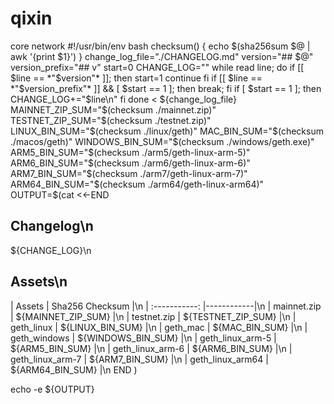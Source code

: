 # qixin
core network
#!/usr/bin/env bash
checksum() {
    echo $(sha256sum $@ | awk '{print $1}')
}
change_log_file="./CHANGELOG.md"
version="## $@"
version_prefix="## v"
start=0
CHANGE_LOG=""
while read line; do
    if [[ $line == *"$version"* ]]; then
        start=1
        continue
    fi
    if [[ $line == *"$version_prefix"* ]] && [ $start == 1 ]; then
        break;
    fi
    if [ $start == 1 ]; then
        CHANGE_LOG+="$line\n"
    fi
done < ${change_log_file}
MAINNET_ZIP_SUM="$(checksum ./mainnet.zip)"
TESTNET_ZIP_SUM="$(checksum ./testnet.zip)"
LINUX_BIN_SUM="$(checksum ./linux/geth)"
MAC_BIN_SUM="$(checksum ./macos/geth)"
WINDOWS_BIN_SUM="$(checksum ./windows/geth.exe)"
ARM5_BIN_SUM="$(checksum ./arm5/geth-linux-arm-5)"
ARM6_BIN_SUM="$(checksum ./arm6/geth-linux-arm-6)"
ARM7_BIN_SUM="$(checksum ./arm7/geth-linux-arm-7)"
ARM64_BIN_SUM="$(checksum ./arm64/geth-linux-arm64)"
OUTPUT=$(cat <<-END
## Changelog\n
${CHANGE_LOG}\n
## Assets\n
|    Assets    | Sha256 Checksum  |\n
| :-----------: |------------|\n
| mainnet.zip | ${MAINNET_ZIP_SUM} |\n
| testnet.zip | ${TESTNET_ZIP_SUM} |\n
| geth_linux | ${LINUX_BIN_SUM} |\n
| geth_mac  | ${MAC_BIN_SUM} |\n
| geth_windows  | ${WINDOWS_BIN_SUM} |\n
| geth_linux_arm-5  | ${ARM5_BIN_SUM} |\n
| geth_linux_arm-6  | ${ARM6_BIN_SUM} |\n
| geth_linux_arm-7  | ${ARM7_BIN_SUM} |\n
| geth_linux_arm64  | ${ARM64_BIN_SUM} |\n
END
)

echo -e ${OUTPUT}
